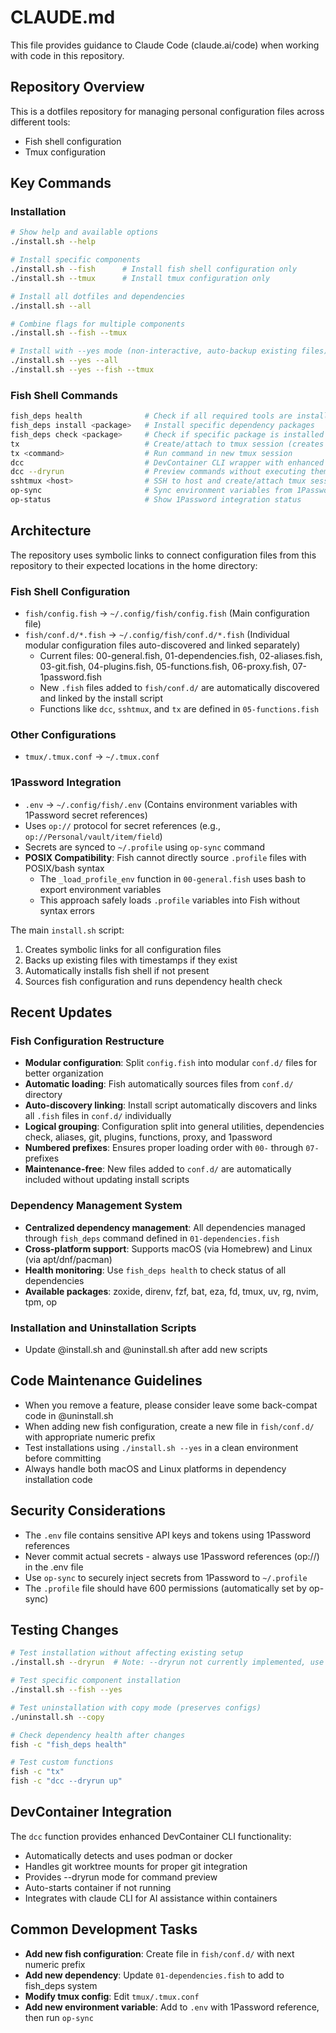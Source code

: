 # CLAUDE.md

This file provides guidance to Claude Code (claude.ai/code) when working with code in this repository.

## Repository Overview

This is a dotfiles repository for managing personal configuration files across different tools:
- Fish shell configuration
- Tmux configuration

## Key Commands

### Installation
```bash
# Show help and available options
./install.sh --help

# Install specific components
./install.sh --fish      # Install fish shell configuration only
./install.sh --tmux      # Install tmux configuration only

# Install all dotfiles and dependencies
./install.sh --all

# Combine flags for multiple components
./install.sh --fish --tmux

# Install with --yes mode (non-interactive, auto-backup existing files)
./install.sh --yes --all
./install.sh --yes --fish --tmux
```

### Fish Shell Commands
```bash
fish_deps health              # Check if all required tools are installed
fish_deps install <package>   # Install specific dependency packages
fish_deps check <package>     # Check if specific package is installed
tx                            # Create/attach to tmux session (creates session named after current directory if no args)
tx <command>                  # Run command in new tmux session
dcc                           # DevContainer CLI wrapper with enhanced features (defined in fish/conf.d/05-functions.fish)
dcc --dryrun                  # Preview commands without executing them
sshtmux <host>                # SSH to host and create/attach tmux session with timestamp
op-sync                       # Sync environment variables from 1Password to ~/.profile
op-status                     # Show 1Password integration status
```

## Architecture

The repository uses symbolic links to connect configuration files from this repository to their expected locations in the home directory:

### Fish Shell Configuration
- `fish/config.fish` → `~/.config/fish/config.fish` (Main configuration file)
- `fish/conf.d/*.fish` → `~/.config/fish/conf.d/*.fish` (Individual modular configuration files auto-discovered and linked separately)
  - Current files: 00-general.fish, 01-dependencies.fish, 02-aliases.fish, 03-git.fish, 04-plugins.fish, 05-functions.fish, 06-proxy.fish, 07-1password.fish
  - New `.fish` files added to `fish/conf.d/` are automatically discovered and linked by the install script
  - Functions like `dcc`, `sshtmux`, and `tx` are defined in `05-functions.fish`

### Other Configurations
- `tmux/.tmux.conf` → `~/.tmux.conf`

### 1Password Integration
- `.env` → `~/.config/fish/.env` (Contains environment variables with 1Password secret references)
- Uses `op://` protocol for secret references (e.g., `op://Personal/vault/item/field`)
- Secrets are synced to `~/.profile` using `op-sync` command
- **POSIX Compatibility**: Fish cannot directly source `.profile` files with POSIX/bash syntax
  - The `_load_profile_env` function in `00-general.fish` uses bash to export environment variables
  - This approach safely loads `.profile` variables into Fish without syntax errors

The main `install.sh` script:
1. Creates symbolic links for all configuration files
2. Backs up existing files with timestamps if they exist
3. Automatically installs fish shell if not present
4. Sources fish configuration and runs dependency health check

## Recent Updates

### Fish Configuration Restructure
- **Modular configuration**: Split `config.fish` into modular `conf.d/` files for better organization
- **Automatic loading**: Fish automatically sources files from `conf.d/` directory
- **Auto-discovery linking**: Install script automatically discovers and links all `.fish` files in `conf.d/` individually
- **Logical grouping**: Configuration split into general utilities, dependencies check, aliases, git, plugins, functions, proxy, and 1password
- **Numbered prefixes**: Ensures proper loading order with `00-` through `07-` prefixes
- **Maintenance-free**: New files added to `conf.d/` are automatically included without updating install scripts

### Dependency Management System
- **Centralized dependency management**: All dependencies managed through `fish_deps` command defined in `01-dependencies.fish`
- **Cross-platform support**: Supports macOS (via Homebrew) and Linux (via apt/dnf/pacman)
- **Health monitoring**: Use `fish_deps health` to check status of all dependencies
- **Available packages**: zoxide, direnv, fzf, bat, eza, fd, tmux, uv, rg, nvim, tpm, op

### Installation and Uninstallation Scripts
- Update @install.sh and @uninstall.sh after add new scripts

## Code Maintenance Guidelines
- When you remove a feature, please consider leave some back-compat code in @uninstall.sh 
- When adding new fish configuration, create a new file in `fish/conf.d/` with appropriate numeric prefix
- Test installations using `./install.sh --yes` in a clean environment before committing
- Always handle both macOS and Linux platforms in dependency installation code

## Security Considerations
- The `.env` file contains sensitive API keys and tokens using 1Password references
- Never commit actual secrets - always use 1Password references (op://) in the .env file
- Use `op-sync` to securely inject secrets from 1Password to `~/.profile`
- The `.profile` file should have 600 permissions (automatically set by op-sync)

## Testing Changes
```bash
# Test installation without affecting existing setup
./install.sh --dryrun  # Note: --dryrun not currently implemented, use manual testing

# Test specific component installation
./install.sh --fish --yes

# Test uninstallation with copy mode (preserves configs)
./uninstall.sh --copy

# Check dependency health after changes
fish -c "fish_deps health"

# Test custom functions
fish -c "tx"
fish -c "dcc --dryrun up"
```

## DevContainer Integration
The `dcc` function provides enhanced DevContainer CLI functionality:
- Automatically detects and uses podman or docker
- Handles git worktree mounts for proper git integration
- Provides --dryrun mode for command preview
- Auto-starts container if not running
- Integrates with claude CLI for AI assistance within containers

## Common Development Tasks
- **Add new fish configuration**: Create file in `fish/conf.d/` with next numeric prefix
- **Add new dependency**: Update `01-dependencies.fish` to add to fish_deps system
- **Modify tmux config**: Edit `tmux/.tmux.conf`
- **Add new environment variable**: Add to `.env` with 1Password reference, then run `op-sync`